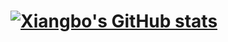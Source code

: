 # [![Xiangbo's GitHub stats](https://github-readme-stats.vercel.app/api?username=xiangbogaobarry)](https://github.com/xiangbogaobarry/github-readme-stats)
